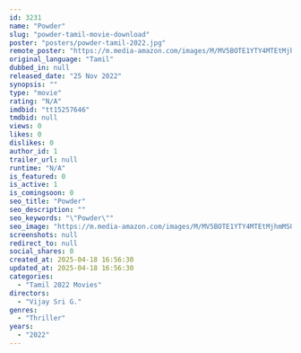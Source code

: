 ```yaml
---
id: 3231
name: "Powder"
slug: "powder-tamil-movie-download"
poster: "posters/powder-tamil-2022.jpg"
remote_poster: "https://m.media-amazon.com/images/M/MV5BOTE1YTY4MTEtMjhmMS00ZTEyLTg5ZGYtYmM1MDRiZDQxMzc0XkEyXkFqcGdeQXVyMTEzNzg0Mjkx._V1_SX300.jpg"
original_language: "Tamil"
dubbed_in: null
released_date: "25 Nov 2022"
synopsis: ""
type: "movie"
rating: "N/A"
imdbid: "tt15257646"
tmdbid: null
views: 0
likes: 0
dislikes: 0
author_id: 1
trailer_url: null
runtime: "N/A"
is_featured: 0
is_active: 1
is_comingsoon: 0
seo_title: "Powder"
seo_description: ""
seo_keywords: "\"Powder\""
seo_image: "https://m.media-amazon.com/images/M/MV5BOTE1YTY4MTEtMjhmMS00ZTEyLTg5ZGYtYmM1MDRiZDQxMzc0XkEyXkFqcGdeQXVyMTEzNzg0Mjkx._V1_SX300.jpg"
screenshots: null
redirect_to: null
social_shares: 0
created_at: 2025-04-18 16:56:30
updated_at: 2025-04-18 16:56:30
categories:
  - "Tamil 2022 Movies"
directors:
  - "Vijay Sri G."
genres:
  - "Thriller"
years:
  - "2022"
---
```

